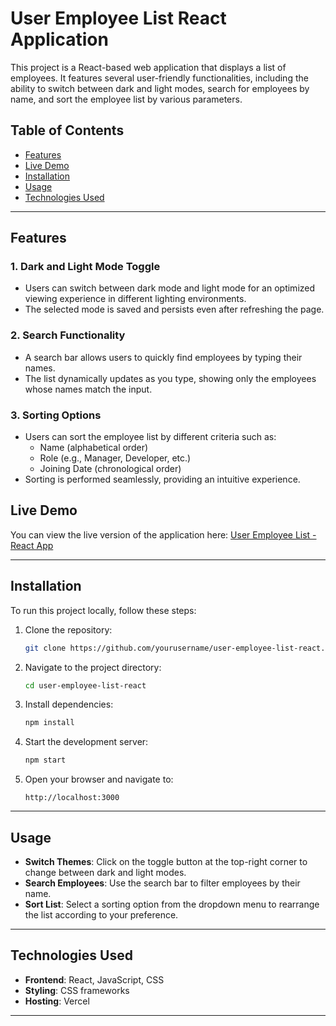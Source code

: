 # User Employee List React Application

This project is a React-based web application that displays a list of employees. It features several user-friendly functionalities, including the ability to switch between dark and light modes, search for employees by name, and sort the employee list by various parameters.

## Table of Contents

- [Features](#features)
- [Live Demo](#live-demo)
- [Installation](#installation)
- [Usage](#usage)
- [Technologies Used](#technologies-used)

---

## Features

### 1. **Dark and Light Mode Toggle**

- Users can switch between dark mode and light mode for an optimized viewing experience in different lighting environments.
- The selected mode is saved and persists even after refreshing the page.

### 2. **Search Functionality**

- A search bar allows users to quickly find employees by typing their names.
- The list dynamically updates as you type, showing only the employees whose names match the input.

### 3. **Sorting Options**

- Users can sort the employee list by different criteria such as:
  - Name (alphabetical order)
  - Role (e.g., Manager, Developer, etc.)
  - Joining Date (chronological order)
- Sorting is performed seamlessly, providing an intuitive experience.

## Live Demo

You can view the live version of the application here:
[User Employee List - React App](https://user-employee-list-react.vercel.app/)

---

## Installation

To run this project locally, follow these steps:

1. Clone the repository:

   ```bash
   git clone https://github.com/yourusername/user-employee-list-react.git
   ```

2. Navigate to the project directory:

   ```bash
   cd user-employee-list-react
   ```

3. Install dependencies:

   ```bash
   npm install
   ```

4. Start the development server:

   ```bash
   npm start
   ```

5. Open your browser and navigate to:

   ```
   http://localhost:3000
   ```

---

## Usage

- **Switch Themes**: Click on the toggle button at the top-right corner to change between dark and light modes.
- **Search Employees**: Use the search bar to filter employees by their name.
- **Sort List**: Select a sorting option from the dropdown menu to rearrange the list according to your preference.

---

## Technologies Used

- **Frontend**: React, JavaScript, CSS
- **Styling**: CSS frameworks
- **Hosting**: Vercel

---
